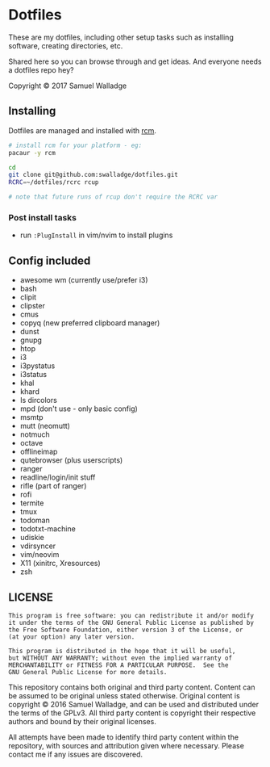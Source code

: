 
# Dotfiles

These are my dotfiles, including other setup tasks such as installing software, creating directories, etc.

Shared here so you can browse through and get ideas. And everyone needs a dotfiles repo hey?

Copyright © 2017 Samuel Walladge


## Installing

Dotfiles are managed and installed with [rcm](https://github.com/thoughtbot/rcm).

```bash
# install rcm for your platform - eg:
pacaur -y rcm

cd
git clone git@github.com:swalladge/dotfiles.git
RCRC=~/dotfiles/rcrc rcup

# note that future runs of rcup don't require the RCRC var
```

### Post install tasks

- run `:PlugInstall` in vim/nvim to install plugins


## Config included

- awesome wm (currently use/prefer i3)
- bash
- clipit
- clipster
- cmus
- copyq (new preferred clipboard manager)
- dunst
- gnupg
- htop
- i3
- i3pystatus
- i3status
- khal
- khard
- ls dircolors
- mpd (don't use - only basic config)
- msmtp
- mutt (neomutt)
- notmuch
- octave
- offlineimap
- qutebrowser (plus userscripts)
- ranger
- readline/login/init stuff
- rifle (part of ranger)
- rofi
- termite
- tmux
- todoman
- todotxt-machine
- udiskie
- vdirsyncer
- vim/neovim
- X11 (xinitrc, Xresources)
- zsh

## LICENSE

    This program is free software: you can redistribute it and/or modify
    it under the terms of the GNU General Public License as published by
    the Free Software Foundation, either version 3 of the License, or
    (at your option) any later version.

    This program is distributed in the hope that it will be useful,
    but WITHOUT ANY WARRANTY; without even the implied warranty of
    MERCHANTABILITY or FITNESS FOR A PARTICULAR PURPOSE.  See the
    GNU General Public License for more details.

This repository contains both original and third party content.
Content can be assumed to be original unless stated otherwise.
Original content is copyright © 2016 Samuel Walladge, and can be used and distributed under the terms of
the GPLv3. All third party content is copyright their respective authors and bound by their original licenses.

All attempts have been made to identify third party content within the repository, with sources and attribution given
where necessary. Please contact me if any issues are discovered.

